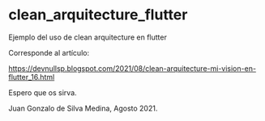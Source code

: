 # clean_arquitecture_flutter

Ejemplo del uso de clean arquitecture en flutter

Corresponde al artículo:

https://devnullsp.blogspot.com/2021/08/clean-arquitecture-mi-vision-en-flutter_16.html

Espero que os sirva.

Juan Gonzalo de Silva Medina, Agosto 2021.
